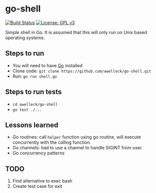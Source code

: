 # go-shell
[![Build Status](https://travis-ci.org/awelleck/go-shell.svg?branch=master)](https://travis-ci.org/awelleck/go-shell)
[![License: GPL v3](https://img.shields.io/badge/License-GPL%20v3-blue.svg)](http://www.gnu.org/licenses/gpl-3.0)

Simple shell in Go. It is assumed that this will only run on Unix based operating systems.

## Steps to run
* You will need to have [Go](https://golang.org/) installed
* Clone code: `git clone https://github.com/awelleck/go-shell.git`
* Run: `go run shell.go`

## Steps to run tests
* `cd awelleck/go-shell`
* `go test ./...`

## Lessons learned
* Go routines: call `helper` function using go routine, will execute concurrently with the calling function.
* Go channels: had to use a channel to handle SIGINT from user.
* Go concurrency patterns

## TODO
1. Find alternative to exec bash
2. Create test case for exit

